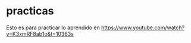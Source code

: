 # practicas
Esto es para practicar lo aprendido en https://www.youtube.com/watch?v=K3xmRF8ab1o&t=10363s